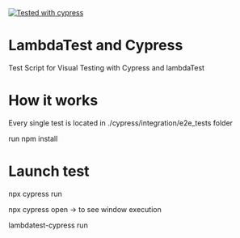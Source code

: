 <a href="https://github.com/cypress-io/cypress">
   <img alt="Tested with cypress" src="https://img.shields.io/badge/cypress-dashboard-brightgreen.svg">
</a>

# LambdaTest and Cypress
Test Script for Visual Testing with Cypress and lambdaTest


# How it works

Every single test is located in ./cypress/integration/e2e_tests folder

run npm install

# Launch test

npx cypress run

npx cypress open -> to see window execution

lambdatest-cypress run



